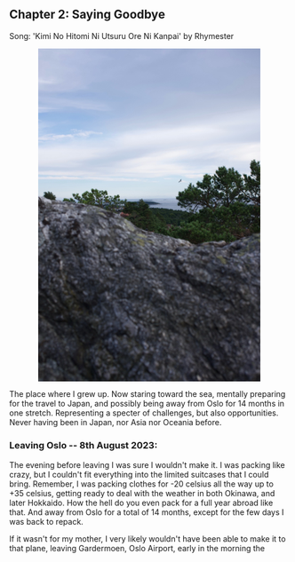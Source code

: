 ## Chapter 2: Saying Goodbye
Song: 'Kimi No Hitomi Ni Utsuru Ore Ni Kanpai' by Rhymester

<div style="text-align: center;"><p align="center"><img src="../../images/countries/norway/before_departure.jpg" alt="Moment of reflection, a few weeks before departure" style="width: 80%; max-width: 400px;; margin: 0 auto; display: block;" /></p></div>

The place where I grew up. Now staring toward the sea, mentally preparing for the travel to Japan, and possibly being away from Oslo for 14 months in one stretch. Representing a specter of challenges, but also opportunities. Never having been in Japan, nor Asia nor Oceania before.

### Leaving Oslo -- 8th August 2023:
The evening before leaving I was sure I wouldn't make it. I was packing like crazy, but I couldn't fit everything into the limited suitcases that I could bring. Remember, I was packing clothes for -20 celsius all the way up to +35 celsius, getting ready to deal with the weather in both Okinawa, and later Hokkaido. How the hell do you even pack for a full year abroad like that. And away from Oslo for a total of 14 months, except for the few days I was back to repack.

If it wasn't for my mother, I very likely wouldn't have been able to make it to that plane, leaving Gardermoen, Oslo Airport, early in the morning the 
